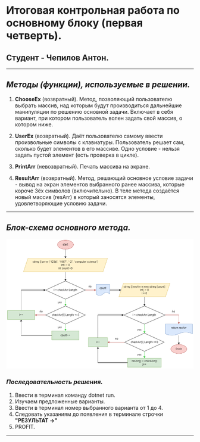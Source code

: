 # **Итоговая контрольная работа по основному блоку (первая четверть).**

Студент - Чепилов Антон.
---
---

## _Методы (функции), используемые в решении._

1. **ChooseEx** (возвратный). Метод, позволяющий пользователю выбрать массив, над которым будут производиться дальнейшие манипуляции по решению основной задачи. Включает в себя вариант, при котором пользователь волен задать свой массив, о котором ниже.

2. **UserEx** (возвратный). Даёт пользователю самому ввести произвольные символы с клавиатуры. Пользователь решает сам, сколько будет элементов в его массиве. Одно условие - нельзя задать пустой элемент (есть проверка в цикле).

3. **PrintArr** (невозвратный). Печать массива на экране.

4. **ResultArr** (возвратный). Метод, решающий основное условие задачи - вывод на экран элементов выбранного ранее массива, которые короче 3ёх символов (включительно). В теле метода создаётся новый массив (resArr) в который заносятся элементы, удовлетворяющие условию задачи.
---

## _Блок-схема основного метода._
![вот](итог.png)

### _Последовательность решения._

1. Ввести в терминал команду dotnet run.
2. Изучаем предложенные варианты.
3. Ввести в терминал номер выбранного варианта от 1 до 4.
4. Следовать указаниям до появления в терминале строчки **"РЕЗУЛЬТАТ ->"**
4. PROFIT.

---

